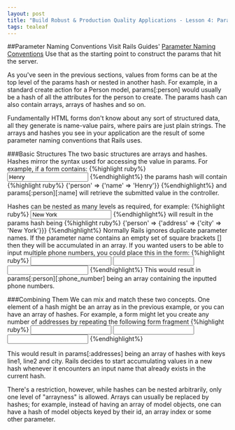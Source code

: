 ```yaml
---
layout: post
title: "Build Robust & Production Quality Applications - Lesson 4: Parameter Naming Conventions"
tags: tealeaf
---
```

##Parameter Naming Conventions
Visit Rails Guides' [Parameter Naming Conventions](http://guides.rubyonrails.org/form_helpers.html#understanding-parameter-naming-conventions.)
Use that as the starting point to construct the params that hit the server.


As you've seen in the previous sections, values from forms can be at the top level of
the params hash or nested in another hash. For example, in a standard create action for a
Person model, params[:person] would usually be a hash of all the attributes for the person to create.
The params hash can also contain arrays, arrays of hashes and so on.

Fundamentally HTML forms don't know about any sort of structured data, all they generate
is name-value pairs, where pairs are just plain strings. The arrays and hashes you see
in your application are the result of some parameter naming conventions that Rails uses.

###Basic Structures
The two basic structures are arrays and hashes. Hashes mirror the syntax used for accessing the value in params. For example, if a form contains:
{%highlight ruby%}
<input id="person_name" name="person[name]" type="text" value="Henry"/>
{%endhighlight%}
the params hash will contain
{%highlight ruby%}
{'person' => {'name' => 'Henry'}}
{%endhighlight%}
and params[:person][:name] will retrieve the submitted value in the controller.

Hashes can be nested as many levels as required, for example:
{%highlight ruby%}
<input id="person_address_city" name="person[address][city]" type="text" value="New York"/>
{%endhighlight%}
will result in the params hash being
{%highlight ruby%}
{'person' => {'address' => {'city' => 'New York'}}}
{%endhighlight%}
Normally Rails ignores duplicate parameter names. If the parameter name contains
an empty set of square brackets [] then they will be accumulated in an array.
If you wanted users to be able to input multiple phone numbers, you
could place this in the form:
{%highlight ruby%}
<input name="person[phone_number][]" type="text"/>
<input name="person[phone_number][]" type="text"/>
<input name="person[phone_number][]" type="text"/>
{%endhighlight%}
This would result in params[:person][:phone_number] being an array containing the inputted phone numbers.

###Combining Them
We can mix and match these two concepts. One element of a hash might be an array as in the previous example,
or you can have an array of hashes. For example, a form might let you create any number of addresses by repeating the following form fragment
{%highlight ruby%}
<input name="addresses[][line1]" type="text"/>
<input name="addresses[][line2]" type="text"/>
<input name="addresses[][city]" type="text"/>
{%endhighlight%}

This would result in params[:addresses] being an array of hashes with keys line1, line2 and city.
Rails decides to start accumulating values in a new hash whenever it encounters an input name that
already exists in the current hash.

There's a restriction, however, while hashes can be nested arbitrarily, only one level of "arrayness" is allowed. Arrays can usually be replaced by hashes; for example, instead of having an array of model objects, one can have a hash of model objects keyed by their id, an array index or some other parameter.
